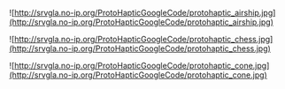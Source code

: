 ![http://srvgla.no-ip.org/ProtoHapticGoogleCode/protohaptic_airship.jpg](http://srvgla.no-ip.org/ProtoHapticGoogleCode/protohaptic_airship.jpg)

![http://srvgla.no-ip.org/ProtoHapticGoogleCode/protohaptic_chess.jpg](http://srvgla.no-ip.org/ProtoHapticGoogleCode/protohaptic_chess.jpg)

![http://srvgla.no-ip.org/ProtoHapticGoogleCode/protohaptic_cone.jpg](http://srvgla.no-ip.org/ProtoHapticGoogleCode/protohaptic_cone.jpg)